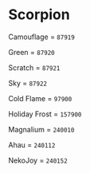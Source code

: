 # Scorpion


Camouflage = `87919`

Green = `87920`

Scratch = `87921`

Sky = `87922`

Cold Flame = `97900`

Holiday Frost = `157900`

Magnalium = `240010`

Ahau = `240112`

NekoJoy = `240152`
